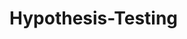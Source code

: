# Hypothesis-Testing
<p align="center">
    <a href="https://github.com/Megadwiastuti/Hypothesis-Testing/blob/main/Hypotesis-testing.ipynb" target="_blank">
